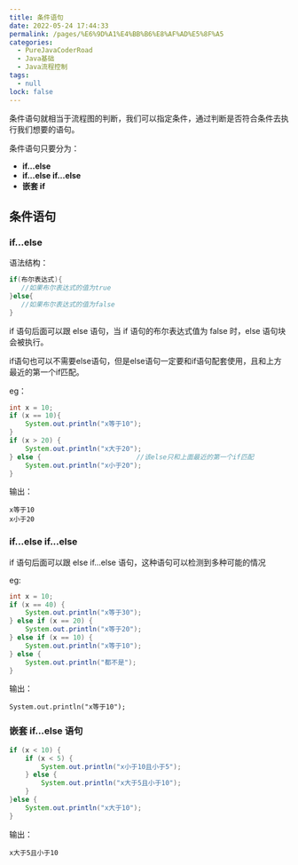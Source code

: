 ```yaml
---
title: 条件语句
date: 2022-05-24 17:44:33
permalink: /pages/%E6%9D%A1%E4%BB%B6%E8%AF%AD%E5%8F%A5
categories: 
  - PureJavaCoderRoad
  - Java基础
  - Java流程控制
tags: 
  - null
lock: false
---
```

条件语句就相当于流程图的判断，我们可以指定条件，通过判断是否符合条件去执行我们想要的语句。

条件语句只要分为：

- **if...else**
- **if...else if...else**
- **嵌套 if**



## 条件语句

### if...else

语法结构：

```java
if(布尔表达式){
   //如果布尔表达式的值为true
}else{
   //如果布尔表达式的值为false
}
```

if 语句后面可以跟 else 语句，当 if 语句的布尔表达式值为 false 时，else 语句块会被执行。

if语句也可以不需要else语句，但是else语句一定要和if语句配套使用，且和上方最近的第一个if匹配。

eg：

```java
int x = 10;
if (x == 10){
    System.out.println("x等于10");
}
if (x > 20) {
    System.out.println("x大于20");
} else {						//该else只和上面最近的第一个if匹配
    System.out.println("x小于20");
}
```

输出：

```
x等于10
x小于20
```

### if...else if...else

if 语句后面可以跟 else if…else 语句，这种语句可以检测到多种可能的情况

eg:

```java
int x = 10;
if (x == 40) {
    System.out.println("x等于30");
} else if (x == 20) {
    System.out.println("x等于20");
} else if (x == 10) {
    System.out.println("x等于10");
} else {
    System.out.println("都不是");
}
```

输出：

```
System.out.println("x等于10");
```



### 嵌套  if…else 语句

```java
if (x < 10) {
    if (x < 5) {
        System.out.println("x小于10且小于5");
    } else {
        System.out.println("x大于5且小于10");
    }
}else {
    System.out.println("x大于10");
}
```

输出：

```
x大于5且小于10
```

